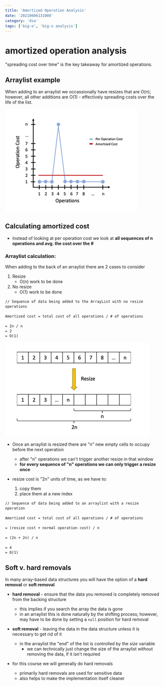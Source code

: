 ```yaml
---
title: 'Amortized Operation Analysis'
date: '20210606131008'
category: 'dsa'
tags: ['big-o', 'big-o analysis']
---
```


# amortized operation analysis
"spreading cost over time" is the key takeaway for amortized operations.

## Arraylist example
When adding to an arraylist we occassionally have resizes that are O(n); however,
all other additions are O(1) - effectively spreading costs over the life of the list.

![Amortized operation graph, ArrayLists](./20210610104029-img-1.png)

## Calculating amortized cost
* Instead of looking at per operation cost we look at **all sequences of n operations and avg. the cost over the #**

### Arraylist calculation:
When adding to the back of an arraylist there are 2 cases to consider
1. Resize
    * O(n) work to be done
1. No resize
    * O(1) work to be done
```
// Sequence of data being added to the ArrayList with no resize operations

Amortized cost = total cost of all operations / # of operations

= 2n / n
= 2
= O(1)
```

![Resize cost of ArrayList operations](./20210610104111-img-2.png)

* Once an arraylist is resized there are "n" new empty cells to occupy before the next operation
    * after "n" operations we can't trigger another resize in that window
    * **for every sequence of "n" operations we can only trigger a resize once**

* resize cost is "2n" units of time, as we have to:
    1. copy them
    1. place them at a new index

```
// Sequence of data being added to an arraylist with a resize operation

Amortized cost = total cost of all operations / # of operations

= (resize cost + normal operation cost) / n

= (2n + 2n) / n

= 4
= O(1)
```

## Soft v. hard removals
In many array-based data structures you will have the option of a **hard removal** or **soft removal**

* **hard removal** - ensure that the data you removed is completely removed from the backing structure
    * this implies if you search the array the data is gone
    * in an arraylist this is done naturally by the shifting process; however, may have to be done by setting a `null` position for hard removal
* **soft removal** - leaving the data in the data structure unless it is necessary to get rid of it
    * in the arraylist the "end" of the list is controlled by the *size* variable
        * we can technically just change the size of the arraylist without removing the data, if it isn't required

* for this course we will generally do hard removals
    * primarily hard removals are used for sensitive data
    * also helps to make the implementation itself cleaner


